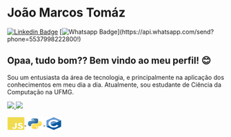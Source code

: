 # João Marcos Tomáz

[![Linkedin Badge](https://img.shields.io/badge/-Linkedin-blue?style=flat-square&logo=Linkedin&logoColor=white&link=https://www.linkedin.com/in/joão-marcos-tomáz-9442661b5/)](https://www.linkedin.com/in/joãomarcostomáz/)
[![Whatsapp Badge](https://img.shields.io/badge/-Whatsapp-4CA143?style=flat-square&labelColor=4CA143&logo=whatsapp&logoColor=white&link=https://api.whatsapp.com/send?phone=5537998222800!)](https://api.whatsapp.com/send?phone=5537998222800!)


## Opaa, tudo bom?? Bem vindo ao meu perfil! 😊

Sou um entusiasta da área de tecnologia, e principalmente na aplicação dos conhecimentos em meu dia a dia. Atualmente, sou estudante de Ciência da Computação na UFMG.


 <div>
  <a href="https://github.com/JMTomazSC">
  <img height="180em" src="https://github-readme-stats.vercel.app/api?username=JMTomazSC&show_icons=true&theme=dark&include_all_commits=true&count_private=true"/>
  <img height="180em" src="https://github-readme-stats.vercel.app/api/top-langs/?username=JMTomazSC&layout=compact&langs_count=6&theme=dark"/>
</div>
<div style="display: inline_block"><br>
  <img align="center" alt="João Marcos-Js" height="30" width="40" src="https://raw.githubusercontent.com/devicons/devicon/master/icons/javascript/javascript-plain.svg">
  <img align="center" alt="João Marcos-Python" height="30" width="40" src="https://raw.githubusercontent.com/devicons/devicon/master/icons/python/python-original.svg">
  <img align="center" alt="João Marcos-Js" height="30" width="40" src="https://raw.githubusercontent.com/devicons/devicon/master/icons/c/c-original.svg">
</div>






